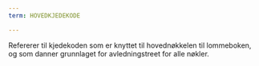 ```yaml
---
term: HOVEDKJEDEKODE

---
```

Refererer til kjedekoden som er knyttet til hovednøkkelen til lommeboken, og som danner grunnlaget for avledningstreet for alle nøkler.